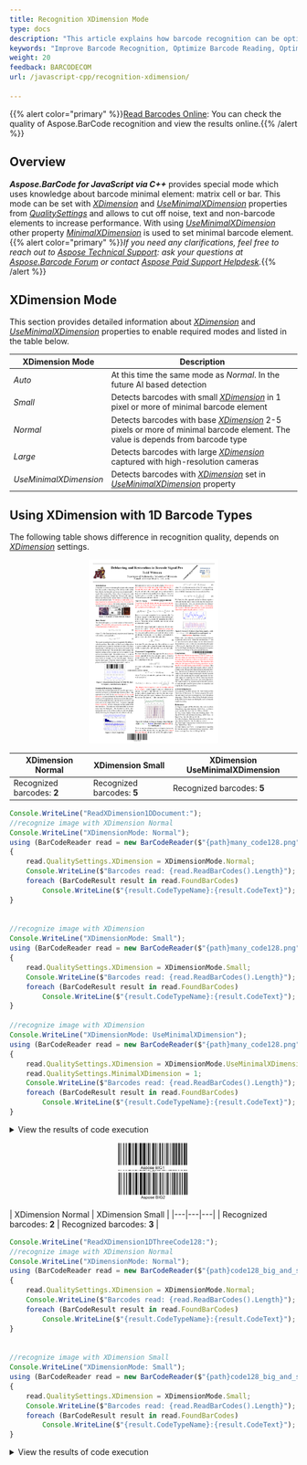 ```yaml
---
title: Recognition XDimension Mode
type: docs
description: "This article explains how barcode recognition can be optimized for different bercode sizes and scan resolutions"
keywords: "Improve Barcode Recognition, Optimize Barcode Reading, Optimized Scan for Barcode Recognition, Barcode Resolution, Speed Up Barcode Reading, Image Processing for Barcode, Read Many Barcodes from One Image, Aspose.BarCode, Read Barcode JavaScript"
weight: 20
feedback: BARCODECOM
url: /javascript-cpp/recognition-xdimension/

---
```

{{% alert color="primary" %}}[Read Barcodes Online](https://products.aspose.app/barcode/recognize): You can check the quality of Aspose.BarCode recognition and view the results online.{{% /alert %}}
## **Overview**
***Aspose.BarCode for JavaScript via C++*** provides special mode which uses knowledge about barcode minimal element: matrix cell or bar. This mode can be set with [*XDimension*](https://reference.aspose.com/barcode/javascript-cpp/aspose.barcode.barcoderecognition/qualitysettings/properties/xdimension) and [*UseMinimalXDimension*](https://reference.aspose.com/barcode/javascript-cpp/aspose.barcode.barcoderecognition/xdimensionmode/) properties from [*QualitySettings*](https://reference.aspose.com/barcode/javascript-cpp/aspose.barcode.barcoderecognition/qualitysettings) and allows to cut off noise, text and non-barcode elements to increase performance. With using [*UseMinimalXDimension*](https://reference.aspose.com/barcode/javascript-cpp/aspose.barcode.barcoderecognition/xdimensionmode/) other property [*MinimalXDimension*](https://reference.aspose.com/barcode/javascript-cpp/aspose.barcode.barcoderecognition/qualitysettings/properties/minimalxdimension) is used to set minimal barcode element.
{{% alert color="primary" %}}*If you need any clarifications, feel free to reach out to [Aspose Technical Support](/barcode/javascript-cpp/technical-support/): ask your questions at [Aspose.Barcode Forum](https://forum.aspose.com/c/barcode/13) or contact [Aspose Paid Support Helpdesk](https://helpdesk.aspose.com/).*{{% /alert %}}

## **XDimension Mode**
This section provides detailed information about [*XDimension*](https://reference.aspose.com/barcode/javascript-cpp/aspose.barcode.barcoderecognition/qualitysettings/properties/xdimension) and [*UseMinimalXDimension*](https://reference.aspose.com/barcode/javascript-cpp/aspose.barcode.barcoderecognition/xdimensionmode/) properties to enable required modes and listed in the table below.

|XDimension Mode|Description|
|---|---|
|*Auto*| At this time the same mode as *Normal*. In the future AI based detection |
|*Small*| Detects barcodes with small [*XDimension*](https://reference.aspose.com/barcode/javascript-cpp/aspose.barcode.barcoderecognition/qualitysettings/properties/xdimension) in 1 pixel or more of minimal barcode element |
|*Normal*| Detects barcodes with base [*XDimension*](https://reference.aspose.com/barcode/javascript-cpp/aspose.barcode.barcoderecognition/qualitysettings/properties/xdimension) 2-5 pixels or more of minimal barcode element. The value is depends from barcode type |
|*Large*| Detects barcodes with large [*XDimension*](https://reference.aspose.com/barcode/javascript-cpp/aspose.barcode.barcoderecognition/qualitysettings/properties/xdimension) captured with high-resolution cameras |
|*UseMinimalXDimension*| Detects barcodes with [*XDimension*](https://reference.aspose.com/barcode/javascript-cpp/aspose.barcode.barcoderecognition/qualitysettings/properties/xdimension) set in [*UseMinimalXDimension*](https://reference.aspose.com/barcode/javascript-cpp/aspose.barcode.barcoderecognition/xdimensionmode/) property |

## **Using XDimension with 1D Barcode Types**
The following table shows difference in recognition quality, depends on [*XDimension*](https://reference.aspose.com/barcode/javascript-cpp/aspose.barcode.barcoderecognition/qualitysettings/properties/xdimension) settings.

<p align="center"><img src="many_code128.png" height="45%" width="45%"></p>

| XDimension Normal | XDimension Small | XDimension UseMinimalXDimension | 
|---|---|---|
| Recognized barcodes: **2** | Recognized barcodes: **5** | Recognized barcodes: **5** |

```javascript
Console.WriteLine("ReadXDimension1DDocument:");
//recognize image with XDimension Normal
Console.WriteLine("XDimensionMode: Normal");
using (BarCodeReader read = new BarCodeReader($"{path}many_code128.png", DecodeType.Code128))
{
    read.QualitySettings.XDimension = XDimensionMode.Normal;
    Console.WriteLine($"Barcodes read: {read.ReadBarCodes().Length}");
    foreach (BarCodeResult result in read.FoundBarCodes)
        Console.WriteLine($"{result.CodeTypeName}:{result.CodeText}");
}


//recognize image with XDimension 
Console.WriteLine("XDimensionMode: Small");
using (BarCodeReader read = new BarCodeReader($"{path}many_code128.png", DecodeType.Code128))
{
    read.QualitySettings.XDimension = XDimensionMode.Small;
    Console.WriteLine($"Barcodes read: {read.ReadBarCodes().Length}");
    foreach (BarCodeResult result in read.FoundBarCodes)
        Console.WriteLine($"{result.CodeTypeName}:{result.CodeText}");
}

//recognize image with XDimension 
Console.WriteLine("XDimensionMode: UseMinimalXDimension");
using (BarCodeReader read = new BarCodeReader($"{path}many_code128.png", DecodeType.Code128))
{
    read.QualitySettings.XDimension = XDimensionMode.UseMinimalXDimension;
    read.QualitySettings.MinimalXDimension = 1;
    Console.WriteLine($"Barcodes read: {read.ReadBarCodes().Length}");
    foreach (BarCodeResult result in read.FoundBarCodes)
        Console.WriteLine($"{result.CodeTypeName}:{result.CodeText}");
}
```

<details>  
<summary>View the results of code execution</summary>

```text  
ReadXDimension1DDocument:
XDimensionMode: Normal
Barcodes read: 2
Code128:Aspose Code 03
Code128:Aspose Code 04
XDimensionMode: Small
Barcodes read: 5
Code128:Aspose Diag 01
Code128:Aspose Code 02
Code128:Aspose Code 03
Code128:Aspose Code 01
Code128:Aspose Code 04
XDimensionMode: UseMinimalXDimension
Barcodes read: 5
Code128:Aspose Diag 01
Code128:Aspose Code 02
Code128:Aspose Code 03
Code128:Aspose Code 01
Code128:Aspose Code 04
```

</details>


<p align="center"><img src="code128_big_and_small.png" width="25%" height="25%"></p>

| XDimension Normal | XDimension Small |
|---|---|---|
| Recognized barcodes: **2** | Recognized barcodes: **3** |

```javascript
Console.WriteLine("ReadXDimension1DThreeCode128:");
//recognize image with XDimension Normal
Console.WriteLine("XDimensionMode: Normal");
using (BarCodeReader read = new BarCodeReader($"{path}code128_big_and_small.png ", DecodeType.Code128))
{
    read.QualitySettings.XDimension = XDimensionMode.Normal;
    Console.WriteLine($"Barcodes read: {read.ReadBarCodes().Length}");
    foreach (BarCodeResult result in read.FoundBarCodes)
        Console.WriteLine($"{result.CodeTypeName}:{result.CodeText}");
}


//recognize image with XDimension Small
Console.WriteLine("XDimensionMode: Small");
using (BarCodeReader read = new BarCodeReader($"{path}code128_big_and_small.png ", DecodeType.Code128))
{
    read.QualitySettings.XDimension = XDimensionMode.Small;
    Console.WriteLine($"Barcodes read: {read.ReadBarCodes().Length}");
    foreach (BarCodeResult result in read.FoundBarCodes)
        Console.WriteLine($"{result.CodeTypeName}:{result.CodeText}");
}
```

<details>  
<summary>View the results of code execution</summary>

```text  
ReadXDimension1DThreeCode128:
XDimensionMode: Normal
Barcodes read: 2
Code128:Aspose BIG1
Code128:Aspose BIG2
XDimensionMode: Small
Barcodes read: 3
Code128:Aspose BIG1
Code128:Aspose SML1
Code128:Aspose BIG2
```

</details>
